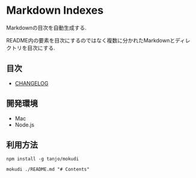# Markdown Indexes

Markdownの目次を自動生成する.

README内の要素を目次にするのではなく複数に分かれたMarkdownとディレクトリを目次にする.

## 目次

- [CHANGELOG](CHANGELOG.md)

## 開発環境

- Mac
- Node.js

## 利用方法

```
npm install -g tanjo/mokudi
```

```
mokudi ./README.md "# Contents"
```

